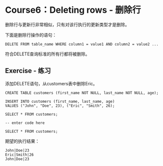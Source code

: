 # **Course6：Deleting rows - 删除行**
删除行与更新行非常相似，只有对该行执行的更新类型才是删除。

下面是删除行操作的语句：
```
DELETE FROM table_name WHERE column1 = value1 AND column2 = value2 ...
```

符合DELETE查询标准的所有行都将被删除。


## Exercise - 练习
添加DELETE语句，从customers表中删除Eric。

```
CREATE TABLE customers (first_name NOT NULL, last_name NOT NULL, age);

INSERT INTO customers (first_name, last_name, age)
VALUES ("John", "Doe", 23), ("Eric", "Smith", 26);

SELECT * FROM customers;

-- enter code here

SELECT * FROM customers;
```

期望的执行结果：
```
John|Doe|23
Eric|Smith|26
John|Doe|23
```
